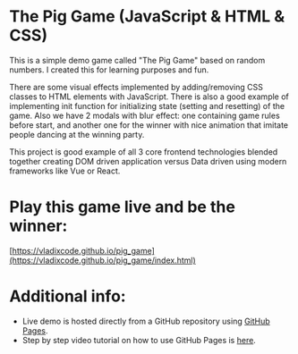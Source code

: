 # The Pig Game (JavaScript & HTML & CSS)

This is a simple demo game called "The Pig Game" based on random numbers. I created this for learning purposes and fun.

There are some visual effects implemented by adding/removing CSS classes to HTML elements with JavaScript. There is also a good example of implementing init function for initializing state (setting and resetting) of the game. Also we have 2 modals with blur effect: one containing game rules before start, and another one for the winner with nice animation that imitate people dancing at the winning party.

This project is good example of all 3 core frontend technologies blended together creating DOM driven application versus Data driven using modern frameworks like Vue or React.

# Play this game live and be the winner:

[https://vladixcode.github.io/pig_game](https://vladixcode.github.io/pig_game/index.html)

# Additional info:

- Live demo is hosted directly from a GitHub repository using [GitHub Pages](https://docs.github.com/en/github/working-with-github-pages).
- Step by step video tutorial on how to use GitHub Pages is [here](https://www.youtube.com/watch?v=SKXkC4SqtRk).
